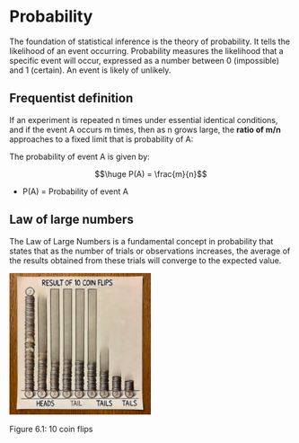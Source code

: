 # Probability

The foundation of statistical inference is the theory of probability. It
tells the likelihood of an event occurring. Probability measures the
likelihood that a specific event will occur, expressed as a number
between 0 (impossible) and 1 (certain). An event is likely of unlikely.

## Frequentist definition

If an experiment is repeated n times under essential identical
conditions, and if the event A occurs m times, then as n grows large,
the **ratio of m/n** approaches to a fixed limit that is probability of
A:

The probability of event A is given by:

$$\huge P(A) = \frac{m}{n}$$

-   P(A) = Probability of event A

## Law of large numbers

The Law of Large Numbers is a fundamental concept in probability that
states that as the number of trials or observations increases, the
average of the results obtained from these trials will converge to the
expected value.

<img src="IMAGE/10_coin_flip.jpg" alt="Figure 6.1: 10 coin flips" width="50%" />
<p class="caption">
Figure 6.1: 10 coin flips
</p>
